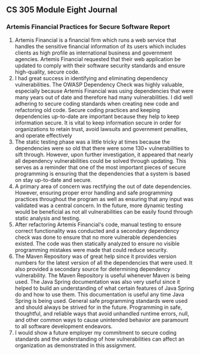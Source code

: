 ## CS 305 Module Eight Journal
### Artemis Financial Practices for Secure Software Report
1. Artemis Financial is a financial firm which runs a web service that handles the sensitive financial information of its users which includes clients as high profile as international business and government agencies. Artemis Financial requested that their web application be updated to comply with their software security standards and ensure high-quality, secure code.
2. I had great success in identifying and eliminating dependency vulnerabilities. The OWASP Dependency Check was highly valuable, especially because Artemis Financial was using dependencies that were many years out of date and therefore had many vulnerabilities. I did well adhering to secure coding standards when creating new code and refactoring old code. Secure coding practices and keeping dependencies up-to-date are important because they help to keep information secure. It is vital to keep information secure in order for organizations to retain trust, avoid lawsuits and government penalties, and operate effectively
3. The static testing phase was a little tricky at times because the dependencies were so old that there were some 130+ vulnerabilities to sift through. However, upon further investigation, it appeared that nearly all dependency vulnerabilities could be solved through updating. This serves as a reminder that one of the most important pieces of secure programming is ensuring that the dependencies that a system is based on stay up-to-date and secure.
4. A primary area of concern was rectifying the out of date dependencies. However, ensuring proper error handling and safe programming practices throughout the program as well as ensuring that any input was validated was a central concern. In the future, more dynamic testing would be beneficial as not all vulnerabilities can be easily found through static analysis and testing.
5. After refactoring Artemis Financial's code, manual testing to ensure correct functionality was conducted and a secondary dependency check was done to ensure that no more vulnerable dependencies existed. The code was then statically analyzed to ensure no visible programming mistakes were made that could reduce security.
6. The Maven Repository was of great help since it provides version numbers for the latest version of all the dependencies that were used. It also provided a secondary source for determining dependency vulnerability. The Maven Repository is useful whenever Maven is being used. The Java Spring documentation was also very useful since it helped to build an understanding of what certain features of Java Spring do and how to use them. This documentation is useful any time Java Spring is being used. General safe programming standards were used and should always be strived for in the future. Programming in safe, thoughtful, and reliable ways that avoid unhandled runtime errors, null, and other common ways to cause unintended behavior are paramount to all software development endeavors.
7. I would show a future employer my commitment to secure coding standards and the understanding of how vulnerabilities can affect an organization as demonstrated in this assignment.
